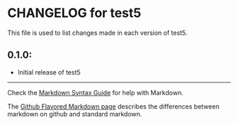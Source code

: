 # CHANGELOG for test5

This file is used to list changes made in each version of test5.

## 0.1.0:

* Initial release of test5

- - -
Check the [Markdown Syntax Guide](http://daringfireball.net/projects/markdown/syntax) for help with Markdown.

The [Github Flavored Markdown page](http://github.github.com/github-flavored-markdown/) describes the differences between markdown on github and standard markdown.
